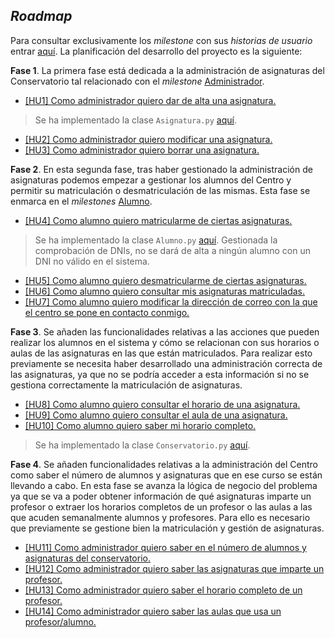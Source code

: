 ## *Roadmap*

Para consultar exclusivamente los *milestone* con sus *historias de usuario* entrar [aquí](https://github.com/Carlossamu7/CC1-Conservatorio/blob/master/docs/milestones_hu.md). La planificación del desarrollo del proyecto es la siguiente:

**Fase 1**. La primera fase está dedicada a la administración de asignaturas del Conservatorio tal relacionado con el *milestone* [Administrador](https://github.com/Carlossamu7/CC1-Conservatorio/milestone/4).

- [[HU1] Como administrador quiero dar de alta una asignatura.](https://github.com/Carlossamu7/CC1-Conservatorio/issues/12)

> Se ha implementado la clase `Asignatura.py` [aquí](https://github.com/Carlossamu7/CC1-Conservatorio/blob/master/src/Asignatura.py).

- [[HU2] Como administrador quiero modificar una asignatura.](https://github.com/Carlossamu7/CC1-Conservatorio/issues/13)
- [[HU3] Como administrador quiero borrar una asignatura.](https://github.com/Carlossamu7/CC1-Conservatorio/issues/14)

**Fase 2**. En esta segunda fase, tras haber gestionado la administración de asignaturas podemos empezar a gestionar los alumnos del Centro y permitir su matriculación o desmatriculación de las mismas. Esta fase se enmarca en el *milestones* [Alumno](https://github.com/Carlossamu7/CC1-Conservatorio/milestone/3).

- [[HU4] Como alumno quiero matricularme de ciertas asignaturas.](https://github.com/Carlossamu7/CC1-Conservatorio/issues/15)

> Se ha implementado la clase `Alumno.py` [aquí](https://github.com/Carlossamu7/CC1-Conservatorio/blob/master/src/Alumno.py). Gestionada la comprobación de DNIs, no se dará de alta a ningún alumno con un DNI no válido en el sistema.

- [[HU5] Como alumno quiero desmatricularme de ciertas asignaturas.](https://github.com/Carlossamu7/CC1-Conservatorio/issues/16)
- [[HU6] Como alumno quiero consultar mis asignaturas matriculadas.](https://github.com/Carlossamu7/CC1-Conservatorio/issues/39)
- [[HU7] Como alumno quiero modificar la dirección de correo con la que el centro se pone en contacto conmigo.](https://github.com/Carlossamu7/CC1-Conservatorio/issues/17)

**Fase 3**. Se añaden las funcionalidades relativas a las acciones que pueden realizar los alumnos en el sistema y cómo se relacionan con sus horarios o aulas de las asignaturas en las que están matriculados. Para realizar esto previamente se necesita haber desarrollado una administración correcta de las asignaturas, ya que no se podría acceder a esta información si no se gestiona correctamente la matriculación de asignaturas.

- [[HU8] Como alumno quiero consultar el horario de una asignatura.](https://github.com/Carlossamu7/CC1-Conservatorio/issues/18)
- [[HU9] Como alumno quiero consultar el aula de una asignatura.](https://github.com/Carlossamu7/CC1-Conservatorio/issues/19)
- [[HU10] Como alumno quiero saber mi horario completo.](https://github.com/Carlossamu7/CC1-Conservatorio/issues/43)

> Se ha implementado la clase `Conservatorio.py` [aquí](https://github.com/Carlossamu7/CC1-Conservatorio/blob/master/src/Conservatorio.py).

**Fase 4**. Se añaden funcionalidades relativas a la administración del Centro como saber el número de alumnos y asignaturas que en ese curso se están llevando a cabo. En esta fase se avanza la lógica de negocio del problema ya que se va a poder obtener información de qué asignaturas imparte un profesor o extraer los horarios completos de un profesor o las aulas a las que acuden semanalmente alumnos y profesores. Para ello es necesario que previamente se gestione bien la matriculación y gestión de asignaturas.

- [[HU11] Como administrador quiero saber en el número de alumnos y asignaturas del conservatorio.](https://github.com/Carlossamu7/CC1-Conservatorio/issues/44)
- [[HU12] Como administrador quiero saber las asignaturas que imparte un profesor.](https://github.com/Carlossamu7/CC1-Conservatorio/issues/45)
- [[HU13] Como administrador quiero saber el horario completo de un  profesor.](https://github.com/Carlossamu7/CC1-Conservatorio/issues/46)
- [[HU14] Como administrador quiero saber las aulas que usa un profesor/alumno.](https://github.com/Carlossamu7/CC1-Conservatorio/issues/47)
